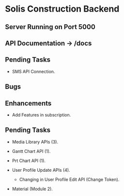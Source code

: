 # Solis Construction Backend

## Server Running on Port 5000
## API Documentation -> /docs

## Pending Tasks
 - SMS API Connection.

## Bugs

## Enhancements
 - Add Features in subscription.

## Pending Tasks
 - Media Library APIs (3).
 - Gantt Chart API (1).
 - Prt Chart API (1).
 - User Profile Update APIs (4).
    - Changing in User Profile Edit API (Change Token).

 - Material (Module 2).
